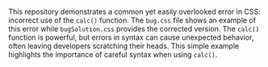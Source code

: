This repository demonstrates a common yet easily overlooked error in CSS: incorrect use of the `calc()` function. The `bug.css` file shows an example of this error while `bugSolution.css` provides the corrected version. The `calc()` function is powerful, but errors in syntax can cause unexpected behavior, often leaving developers scratching their heads. This simple example highlights the importance of careful syntax when using `calc()`.